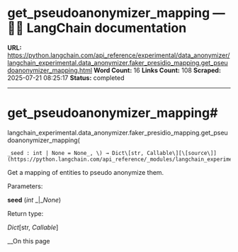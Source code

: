 # get_pseudoanonymizer_mapping — 🦜🔗 LangChain  documentation

**URL:** https://python.langchain.com/api_reference/experimental/data_anonymizer/langchain_experimental.data_anonymizer.faker_presidio_mapping.get_pseudoanonymizer_mapping.html
**Word Count:** 16
**Links Count:** 108
**Scraped:** 2025-07-21 08:25:17
**Status:** completed

---

# get\_pseudoanonymizer\_mapping\#

langchain\_experimental.data\_anonymizer.faker\_presidio\_mapping.get\_pseudoanonymizer\_mapping\(

    _seed : int | None = None_, \) → Dict\[str, Callable\][\[source\]](https://python.langchain.com/api_reference/_modules/langchain_experimental/data_anonymizer/faker_presidio_mapping.html#get_pseudoanonymizer_mapping)\#     

Get a mapping of entities to pseudo anonymize them.

Parameters:     

**seed** \(_int_ _|__None_\)

Return type:     

_Dict_\[str, _Callable_\]

__On this page